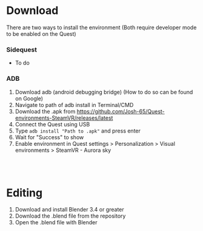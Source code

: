 # Download
There are two ways to install the environment (Both require developer mode to be enabled on the Quest)

### Sidequest
- To do  

### ADB
1. Download adb (android debugging bridge) (How to do so can be found on Google)
2. Navigate to path of adb install in Terminal/CMD
3. Download the .apk from https://github.com/Josh-65/Quest-environments-SteamVR/releases/latest
4. Connect the Quest using USB
5. Type `adb install "Path to .apk"` and press enter
6. Wait for "Success" to show
7. Enable environment in Quest settings > Personalization > Visual environments > SteamVR - Aurora sky


<br></br>
# Editing
1. Download and install Blender 3.4 or greater
2. Download the .blend file from the repository
3. Open the .blend file with Blender
